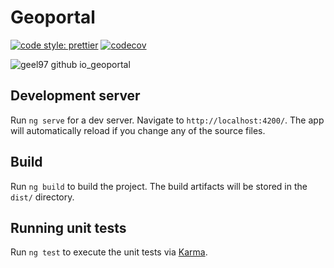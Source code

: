 # Geoportal

[![code style: prettier](https://img.shields.io/badge/code_style-prettier-ff69b4.svg)](https://github.com/prettier/prettier)
[![codecov](https://codecov.io/github/geel97/geoportal/branch/master/graph/badge.svg?token=IXQYB89WSG)](https://codecov.io/github/geel97/geoportal)

![geel97 github io_geoportal](https://user-images.githubusercontent.com/8235122/217484623-5464bb88-5627-490c-8864-71d8d1299e70.png)

## Development server

Run `ng serve` for a dev server. Navigate to `http://localhost:4200/`. The app will automatically reload if you change any of the source files.

## Build

Run `ng build` to build the project. The build artifacts will be stored in the `dist/` directory.

## Running unit tests

Run `ng test` to execute the unit tests via [Karma](https://karma-runner.github.io).
